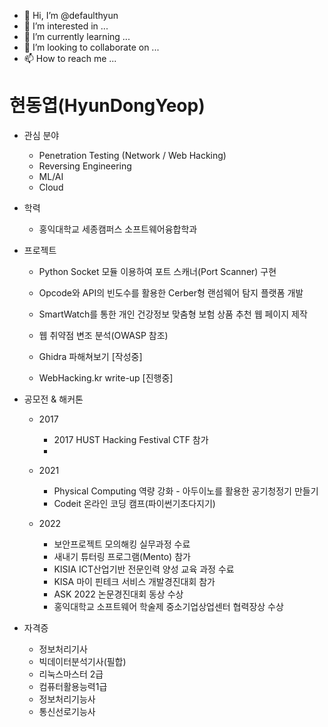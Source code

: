 - 👋 Hi, I’m @defaulthyun
- 👀 I’m interested in ...
- 🌱 I’m currently learning ...
- 💞️ I’m looking to collaborate on ...
- 📫 How to reach me ...

<!---
defaulthyun/defaulthyun is a ✨ special ✨ repository because its `README.md` (this file) appears on your GitHub profile.
You can click the Preview link to take a look at your changes.
--->

<h1>현동엽(HyunDongYeop)</h1>

- 관심 분야
  -  Penetration Testing (Network / Web Hacking)
  -  Reversing Engineering
  -  ML/AI
  -  Cloud
  
- 학력
  - 홍익대학교 세종캠퍼스 소프트웨어융합학과

- 프로젝트
    
  - Python Socket 모듈 이용하여 포트 스캐너(Port Scanner) 구현
    
  - Opcode와 API의 빈도수를 활용한 Cerber형 랜섬웨어 탐지 플랫폼 개발

  - SmartWatch를 통한 개인 건강정보 맞춤형 보험 상품 추천 웹 페이지 제작

  - 웹 취약점 변조 분석(OWASP 참조) 

  - Ghidra 파해쳐보기 [작성중]

  - WebHacking.kr write-up [진행중]


- 공모전 & 해커톤
  - 2017 
    - 2017 HUST Hacking Festival CTF 참가 
    - 
  - 2021
    - Physical Computing 역량 강화 - 아두이노를 활용한 공기청정기 만들기
    - Codeit 온라인 코딩 캠프(파이썬기초다지기)

  - 2022 
    - 보안프로젝트 모의해킹 실무과정 수료
    - 새내기 튜터링 프로그램(Mento) 참가
    - KISIA ICT산업기반 전문인력 양성 교육 과정 수료
    - KISA 마이 핀테크 서비스 개발경진대회 참가
    - ASK 2022 논문경진대회 동상 수상
    - 홍익대학교 소프트웨어 학술제 중소기업상업센터 협력장상 수상


- 자격증 
  -  정보처리기사
  -  빅데이터분석기사(필합)
  -  리눅스마스터 2급
  -  컴퓨터활용능력1급
  -  정보처리기능사
  -  통신선로기능사
